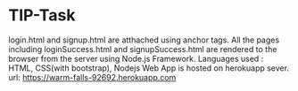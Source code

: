 # TIP-Task
login.html and signup.html are atthached using anchor tags.
All the pages including loginSuccess.html and signupSuccess.html are rendered to the browser from the server using 
Node.js Framework.
Languages used : HTML, CSS(with bootstrap), Nodejs
Web App is hosted on herokuapp sever.
url: https://warm-falls-92692.herokuapp.com
